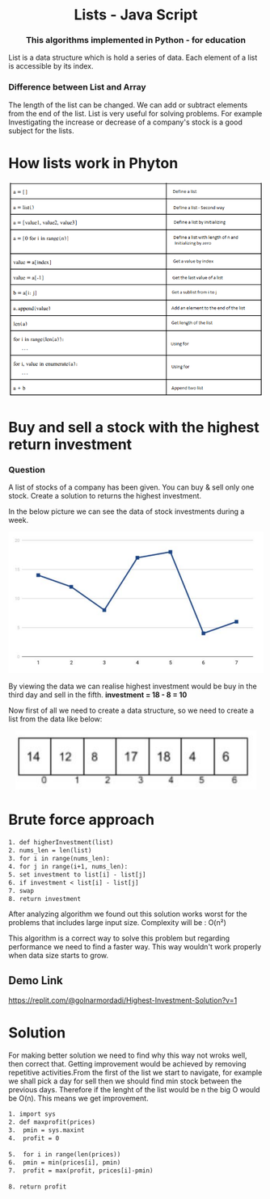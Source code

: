 <div align="center">
<!-- Title: -->
  <!-- <a>
    <img src="https://raw.githubusercontent.com/TheAlgorithms/website/1cd824df116b27029f17c2d1b42d81731f28a920/public/logo.svg" height="100">
  </a> -->
  <h1><a>Lists</a> - Java Script</h1>

  <h3>This algorithms implemented in Python - for education</h3>
</div>

List is a data structure which is hold a series of data. Each element of a list is accessible by its index.

### Difference between List and Array
The length of the list can be changed. We can add or subtract elements from the end of the list. List is very useful for solving problems. For example Investigating the increase or decrease of a company's stock is a good subject for the lists.

# How lists work in Phyton
<p align="center"><img alt="list" src="assets/1.png" /></p>

# Buy and sell a stock with the highest return investment

### Question
A list of stocks of a company has been given. You can buy & sell only one stock. Create a solution to returns the highest investment.


In the below picture we can see the data of stock investments during a week.
<p align="center"><img alt="list" src="assets/2.png" /></p>

By viewing the data we can realise highest investment would be buy in the third day and sell in the fifth.
    **investment = 18 - 8 = 10**

Now first of all we need to create a data structure, so we need to create a list from the data like below:
<p align="center"><img alt="list" src="assets/3.png" /></p>

# Brute force approach

```
1. def higherInvestment(list)
2. nums_len = len(list)
3. for i in range(nums_len):
4. for j in range(i+1, nums_len):
5. set investment to list[i] - list[j]
6. if investment < list[i] - list[j]
7. swap
8. return investment
```

After analyzing algorithm we found out this solution works worst for the problems that includes large input size. Complexity will be : O(n²)

This algorithm is a correct way to solve this problem but regarding performance we need to find a faster way. This way wouldn't work properly when data size starts to grow.

## Demo Link
https://replit.com/@golnarmordadi/Highest-Investment-Solution?v=1


# Solution

For making better solution we need to find why this way not wroks well, then correct that. Getting improvement would be achieved by removing repetitive activities.From the first of the list we start to navigate, for example we shall pick a day for sell then we should find min stock between the previous days. Therefore if the lenght of the list would be n the big O would be O(n). 
This means we get improvement.

```
1. import sys
2. def maxprofit(prices)
3.  pmin = sys.maxint
4.  profit = 0

5.  for i in range(len(prices))
6.  pmin = min(prices[i], pmin)
7.  profit = max(profit, prices[i]-pmin)

8. return profit
```
